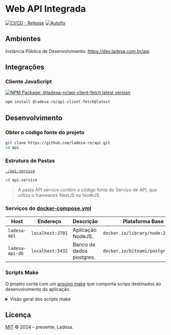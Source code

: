 # Web API Integrada

[![CI/CD - Release][action-release-src]][action-release-href]
[![Autofix][action-autofix-src]][action-autofix-href]

## Ambientes

Instância Pública de Desenvolvimento: <https://dev.ladesa.com.br/api>.

## Integrações

### Cliente JavaScript

[![NPM Package: @ladesa-ro/api-client-fetch latest version][npm-package-latest-version-src]][npm-package-versions-href]

```sh
npm install @ladesa-ro/api-client-fetch@latest
```

## Desenvolvimento

### Obter o código fonte do projeto

```bash
git clone https://github.com/ladesa-ro/api.git
cd api
```

### Estrutura de Pastas

[`./api-service`](./api-service/)

```bash
cd api-service
```

> A pasta API service contém o código fonte do Serviço de API, que utiliza o framework NestJS no NodeJS.

### Serviços do [docker-compose.yml](./docker-compose.yml)

| Host            | Endereço         | Descrição                | Plataforma Base                   |
| --------------- | ---------------- | ------------------------ | --------------------------------- |
| `ladesa-api`    | `localhost:3701` | Aplicação NodeJS.        | `docker.io/library/node:22`       |
| `ladesa-api-db` | `localhost:5432` | Banco de dados postgres. | `docker.io/bitnami/postgresql:15` |

### Scripts Make

O projeto conta com um [arquivo make](./Makefile) que comporta scrips destinados ao desenvolvimento da aplicação.

<details>
<summary>Visão geral dos scripts make</summary>

- `setup`

  ```sh
  make setup;
  ```

  > Configura o ambiente de deselvolvimento, como a criação da rede ladesa-net e os arquivos .env.

- `up`

  ```sh
  make up;
  ```

  > Inicia os containers da api e do banco de dados usando o docker.

- `shell`

  ```sh
  make shell;
  ```

  > Inicia os containers docker e abre o bash na aplicação node.

  - Após este processo, talvez você queira executar dentro do shell do container:

    ```sh
    pnpm run start:dev;
    ```

- `down`

  ```sh
  make down;
  ```

  > Encerra todos os containers.

- `cleanup`

  ```sh
  make cleanup;
  ```

  > Encerra todos os containers e remove os containers e volumes associados.

- `logs`

  ```sh
  make logs;
  ```

  > Mostra os registros dos containers

</details>

## Licença

[MIT](./LICENSE) © 2024 – presente, Ladesa.

<!-- Links -->

<!-- Badges -->

<!-- Badges / Actions / Release  -->

[action-release-src]: https://img.shields.io/github/actions/workflow/status/ladesa-ro/api/ci-release.yml?style=flat&logo=github&logoColor=white&label=Release&branch=development&labelColor=18181B
[action-release-href]: https://github.com/ladesa-ro/api/actions/workflows/ci-release.yml?query=branch%3Adevelopment

<!-- Badges / Actions / Autofix  -->

[action-autofix-src]: https://img.shields.io/github/actions/workflow/status/ladesa-ro/api/autofix.yml?style=flat&logo=github&logoColor=white&label=Generate%20Integrations&branch=development&labelColor=18181B
[action-autofix-href]: https://github.com/ladesa-ro/api/actions/workflows/autofix.yml?query=branch%3Adevelopment

<!-- Badges / Integrations / NPM -->

[npm-package-versions-href]: https://www.npmjs.com/package/@ladesa-ro/api-client-fetch?activeTab=versions

<!-- Badges / Integrations / NPM / Latest -->

[npm-package-latest-version-src]: https://img.shields.io/badge/dynamic/json?url=https://registry.npmjs.com/@ladesa-ro/api-client-fetch&query=$[%22dist-tags%22].latest&prefix=v&style=flat&logo=npm&logoColor=white&label=@latest&labelColor=%23CB3837&style=flat&colorA=18181B&colorB=ffffff
